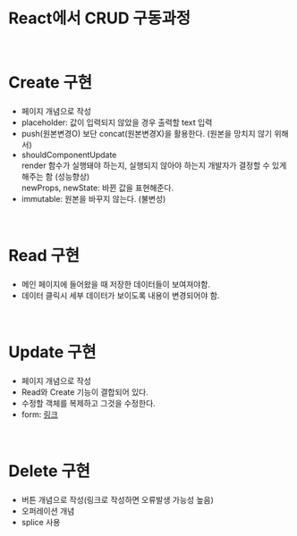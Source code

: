 <p>
<h1>React에서 CRUD 구동과정</h1>


<br>
<h1>Create 구현</h1>
<h3></h3>
<ul>
   <li>페이지 개념으로 작성</li>
   <li>placeholder: 값이 입력되지 않았을 경우 출력할 text 입력</li>
   <li>push(원본변경O) 보단 concat(원본변경X)을 활용한다. (원본을 망치지 않기 위해서)</li>
   <li>shouldComponentUpdate</br> 
   render 함수가 실행돼야 하는지, 실행되지 않아야 하는지 개발자가 결정할 수 있게 해주는 함 (성능향상)</br>
   newProps, newState: 바뀐 값을 표현해준다.
   </li>
   <li>immutable: 원본을 바꾸지 않는다. (불변성)</li>
</ul>

<br>
<h1>Read 구현</h1>
<h3></h3>
<ul>
   <li>메인 페이지에 들어왔을 때 저장한 데이터들이 보여져야함.</li>
   <li>데이터 클릭시 세부 데이터가 보이도록 내용이 변경되어야 함.</li>
</ul>

<br>
<h1>Update 구현</h1>
<h3></h3>
<ul>
   <li>페이지 개념으로 작성</li>
   <li>Read와 Create 기능이 결합되어 있다.</li>
   <li>수정할 객체를 복제하고 그것을 수정한다.</li>
   <li>form: <a href="https://ko.reactjs.org/docs/forms.html">링크</a></li>
</ul>

<br>
<h1>Delete 구현</h1>
<h3></h3>
<ul>
   <li>버튼 개념으로 작성(링크로 작성하면 오류발생 가능성 높음)</li>
   <li>오퍼레이션 개념</li>
   <li>splice 사용</li>
</ul>
</p>
